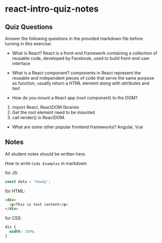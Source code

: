 # react-intro-quiz-notes

## Quiz Questions

Answer the following questions in the provided markdown file before turning in this exercise:

- What is React?
  React is a front-end framework containing a collection of reusable code, developed by Facebook, used to build front-end user interface

- What is a React component?
  components in React represent the reusable and independent pieces of code that serve the same purpose as function, usually return a HTML element along with attributes and text

- How do you mount a React app (root component) to the DOM?

1. import React, ReactDOM libraries
2. Get the root element need to be mounted
3. call render() in ReactDOM.

- What are some other popular frontend frameworks?
  Angular, Vue

## Notes

All student notes should be written here.

How to write `Code Examples` in markdown

for JS:

```javascript
const data = 'Howdy';
```

for HTML:

```html
<div>
  <p>This is text content</p>
</div>
```

for CSS:

```css
div {
  width: 100%;
}
```
